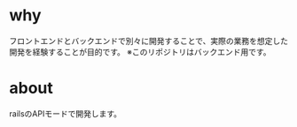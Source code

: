 # why

フロントエンドとバックエンドで別々に開発することで、実際の業務を想定した開発を経験することが目的です。
※このリポジトリはバックエンド用です。

# about

railsのAPIモードで開発します。

